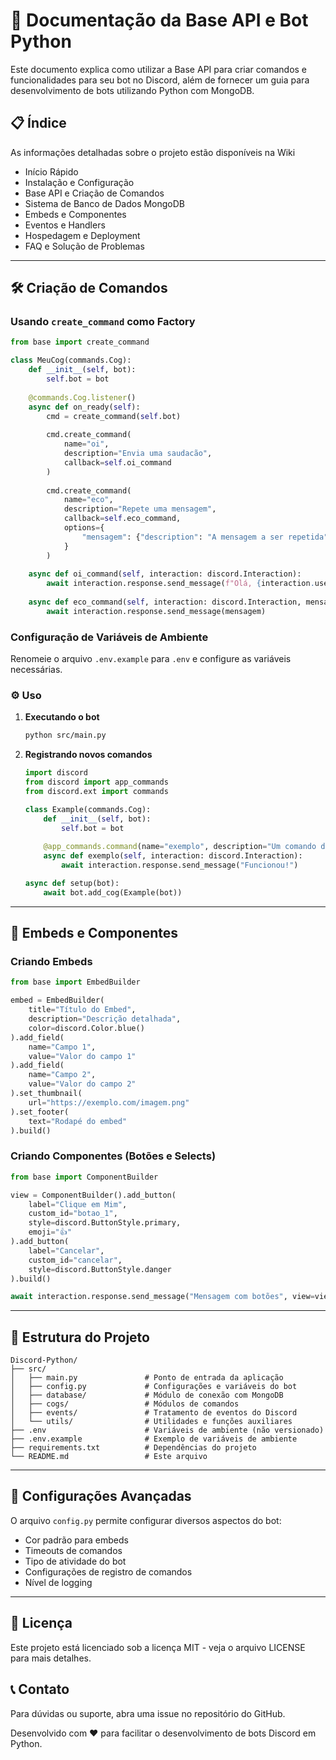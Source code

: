 # 🚀 Documentação da Base API e Bot Python

Este documento explica como utilizar a Base API para criar comandos e funcionalidades para seu bot no Discord, além de fornecer um guia para desenvolvimento de bots utilizando Python com MongoDB.

## 📋 Índice
As informações detalhadas sobre o projeto estão disponíveis na Wiki
- Início Rápido
- Instalação e Configuração
- Base API e Criação de Comandos
- Sistema de Banco de Dados MongoDB
- Embeds e Componentes
- Eventos e Handlers
- Hospedagem e Deployment
- FAQ e Solução de Problemas

---

## 🛠️ Criação de Comandos

### Usando `create_command` como Factory

```python
from base import create_command

class MeuCog(commands.Cog):
    def __init__(self, bot):
        self.bot = bot
        
    @commands.Cog.listener()
    async def on_ready(self):
        cmd = create_command(self.bot)
        
        cmd.create_command(
            name="oi",
            description="Envia uma saudacão",
            callback=self.oi_command
        )
        
        cmd.create_command(
            name="eco",
            description="Repete uma mensagem",
            callback=self.eco_command,
            options={
                "mensagem": {"description": "A mensagem a ser repetida"}
            }
        )
        
    async def oi_command(self, interaction: discord.Interaction):
        await interaction.response.send_message(f"Olá, {interaction.user.mention}!")
        
    async def eco_command(self, interaction: discord.Interaction, mensagem: str):
        await interaction.response.send_message(mensagem)
```

### Configuração de Variáveis de Ambiente

Renomeie o arquivo `.env.example` para `.env` e configure as variáveis necessárias.

### ⚙️ Uso

1. **Executando o bot**
   ```bash
   python src/main.py
   ```

2. **Registrando novos comandos**  
   ```python
   import discord
   from discord import app_commands
   from discord.ext import commands

   class Example(commands.Cog):
       def __init__(self, bot):
           self.bot = bot
       
       @app_commands.command(name="exemplo", description="Um comando de exemplo")
       async def exemplo(self, interaction: discord.Interaction):
           await interaction.response.send_message("Funcionou!")

   async def setup(bot):
       await bot.add_cog(Example(bot))
   ```

---

## 🎨 Embeds e Componentes

### Criando Embeds

```python
from base import EmbedBuilder

embed = EmbedBuilder(
    title="Título do Embed",
    description="Descrição detalhada",
    color=discord.Color.blue()
).add_field(
    name="Campo 1",
    value="Valor do campo 1"
).add_field(
    name="Campo 2",
    value="Valor do campo 2"
).set_thumbnail(
    url="https://exemplo.com/imagem.png"
).set_footer(
    text="Rodapé do embed"
).build()
```

### Criando Componentes (Botões e Selects)

```python
from base import ComponentBuilder

view = ComponentBuilder().add_button(
    label="Clique em Mim",
    custom_id="botao_1",
    style=discord.ButtonStyle.primary,
    emoji="👍"
).add_button(
    label="Cancelar",
    custom_id="cancelar",
    style=discord.ButtonStyle.danger
).build()

await interaction.response.send_message("Mensagem com botões", view=view)
```

---

## 📁 Estrutura do Projeto

```
Discord-Python/
├── src/
│   ├── main.py               # Ponto de entrada da aplicação
│   ├── config.py             # Configurações e variáveis do bot
│   ├── database/             # Módulo de conexão com MongoDB
│   ├── cogs/                 # Módulos de comandos
│   ├── events/               # Tratamento de eventos do Discord
│   └── utils/                # Utilidades e funções auxiliares
├── .env                      # Variáveis de ambiente (não versionado)
├── .env.example              # Exemplo de variáveis de ambiente
├── requirements.txt          # Dependências do projeto
└── README.md                 # Este arquivo
```

---

## 🔧 Configurações Avançadas

O arquivo `config.py` permite configurar diversos aspectos do bot:

- Cor padrão para embeds
- Timeouts de comandos
- Tipo de atividade do bot
- Configurações de registro de comandos
- Nível de logging

---

## 📝 Licença

Este projeto está licenciado sob a licença MIT - veja o arquivo LICENSE para mais detalhes.

## 📞 Contato

Para dúvidas ou suporte, abra uma issue no repositório do GitHub.

Desenvolvido com ❤️ para facilitar o desenvolvimento de bots Discord em Python.

